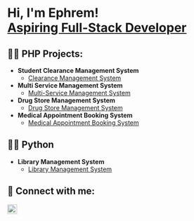 
<h1>Hi, I'm Ephrem! <br/><a href="https://github.com/Epha24">Aspiring Full-Stack Developer</a></h1>

<h2>👨‍💻 PHP Projects:</h2>

- <b>Student Clearance Management System</b>
  - [Clearance Management System](https://github.com/joshmadakor1/Algorithms-Practice)
- <b>Multi Service Management System</b>
  - [Multi-Service Management System](https://github.com/Epha24/MS)
- <b>Drug Store Management System</b>
  - [Drug Store Management System](https://github.com/Epha24/DSMS)
- <b>Medical Appointment Booking System</b>
  - [Medical Appointment Booking System](https://github.com/Epha24/OMABS)

<h2>👨‍💻 Python</h2>

- <b>Library Management System</b>
  - [Library Management System](https://github.com/Epha24/LMS)

<h2> 🤳 Connect with me:</h2>

[<img align="left" alt="JoshMadakor | LinkedIn" width="22px" src="https://cdn.jsdelivr.net/npm/simple-icons@v3/icons/linkedin.svg" />][linkedin]

[linkedin]: https://www.linkedin.com/in/ephrem-amanuel/

<!--
**joshmadakor1/joshmadakor1** is a ✨ _special_ ✨ repository because its `README.md` (this file) appears on your GitHub profile.

Here are some ideas to get you started:

- 🔭 I’m currently working on ...
- 🌱 I’m currently learning ...
- 👯 I’m looking to collaborate on ...
- 🤔 I’m looking for help with ...
- 💬 Ask me about ...
- 📫 How to reach me: ...
- 😄 Pronouns: ...
- ⚡ Fun fact: ...
-->
 
